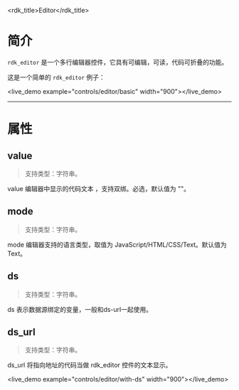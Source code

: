 <rdk_title>Editor</rdk_title>

# 简介 #
`rdk_editor` 是一个多行编辑器控件，它具有可编辑，可读，代码可折叠的功能。

这是一个简单的 `rdk_editor` 例子：

<live_demo example="controls/editor/basic" width="900"></live_demo>

---
# 属性 #

## value ##
> 支持类型：字符串。

value 编辑器中显示的代码文本 ，支持双绑。必选，默认值为 ""。

## mode ##
> 支持类型：字符串。

mode 编辑器支持的语言类型，取值为 JavaScript/HTML/CSS/Text。默认值为 Text。

## ds <binding></binding>  ##
> 支持类型：字符串。

ds 表示数据源绑定的变量，一般和ds-url一起使用。

## ds_url <binding></binding> ##
> 支持类型：字符串。

ds_url 将指向地址的代码当做 rdk_editor 控件的文本显示。

<live_demo example="controls/editor/with-ds" width="900"></live_demo>